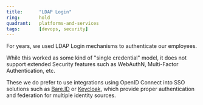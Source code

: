 ```yaml
---
title:      "LDAP Login"
ring:       hold
quadrant:   platforms-and-services
tags:       [devops, security]
---
```


For years, we used LDAP Login mechanisms to authenticate our employees.

While this worked as some kind of "single credential" model, it does not support extended Security features such as
WebAuthN, Multi-Factor Authentication, etc.

These we do prefer to use integrations using OpenID Connect into SSO solutions such
as [Bare.ID](/platforms-and-services/bareid/) or [Keycloak](/tools/keycloak/), which provide proper
authentication and federation for multiple identity sources.
